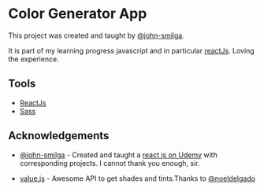 # Color Generator App

This project was created and taught by [@john-smilga](https://github.com/john-smilga).

It is  part of my learning progress javascript and in particular [reactJs](https://reactjs.org/). Loving the experience.


## Tools
- [ReactJs](https://reactjs.org/)
- [Sass](https://sass-lang.com/)
## Acknowledgements

- [@john-smilga](https://github.com/john-smilga) - Created and taught a [react js on Udemy](https://www.udemy.com/course/react-tutorial-and-projects-course) with corresponding projects. I cannot thank you enough, sir.

- [value.js](https://github.com/noeldelgado/Values.js/) -  Awesome API to get shades and tints.Thanks to [@noeldelgado](https://github.com/noeldelgado)

